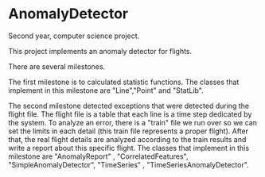 # AnomalyDetector
 Second year, computer science project.
 
 This project implements an anomaly detector for flights.
 
 There are several milestones.
 
 The first milestone is to calculated statistic functions.
The classes that implement in this milestone are "Line","Point" and "StatLib".

The second milestone detected exceptions that were detected during the flight file.
The flight file is a table that each line is a time step dedicated by the system.
To analyze an error, there is a "train" file we run over so we can set the limits in each detail (this train file represents a proper flight).
After that, the real flight details are analyzed according to the train results and write a report about this specific flight.
The classes that implement in this milestone are "AnomalyReport" , "CorrelatedFeatures", "SimpleAnomalyDetector", "TimeSeries" , "TimeSeriesAnomalyDetector".